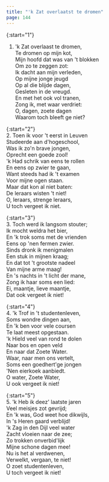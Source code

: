 ```yaml
---
title: "'k Zat overlaatst te dromen"
page: 144
---  
```


{:start="1"}  
1. 'k Zat overlaast te dromen,  
Te dromen op mijn kot,  
Mijn hoofd dat was van 't blokken  
Om zo te zeggen zot:  
Ik dacht aan mijn verleden,  
Op mijne jonge jeugd  
Op al die blijde dagen,  
Gesleten in de vreugd.  
En met het ook vol tranen,  
Zong ik, met waar verdriet:  
O, dagen, zoete dagen  
Waarom toch bleeft ge niet?  


{:start="2"}  
2. Toen ik voor 't eerst in Leuven  
Studeerde aan d'hogeschool,  
Was ik zo'n brave jongen,  
Oprecht een goede zool!  
'k Had schrik van eens te rollen  
En eens op zwier te gaan,  
Want steeds had ik 't examen  
Voor mijne ogen staan.  
Maar dat kon al niet baten:  
De leraars wisten 't niet!  
O, leraars, strenge leraars,  
U toch vergeet ik niet.  


{:start="3"}  
3. Toch werd ik langsom stouter;  
Ik mocht weldra het bier,  
En 'k trok soms met de vrienden  
Eens op 'nen fermen zwier.  
Sinds dronk ik menigmalen  
Een stuk in mijnen kraag;  
En dat tot 't grootste nadeel  
Van mijne arme maag!  
En 's nachts in 't licht der mane,  
Zong ik haar soms een lied:  
Ei, maantje, lieve maantje,  
Dat ook vergeet ik niet!  


{:start="4"}  
4. 'k Trof in 't studentenleven,  
Soms wondre dingen aan,  
En 'k ben voor vele coursen  
Te laat meest opgestaan.  
'k Hield veel van rond te dolen  
Naar bos en open veld  
En naar dat Zoete Water.  
Waar, naar men ons vertelt,  
Soms een goedhert'ge jongen  
'Nen eierkoek aanbiedt.  
O water, Zoete Water,  
U ook vergeet ik niet!  


{:start="5"}  
5. 'k Heb ik deez' laatste jaren  
Veel meisjes zot gevrijd;  
En 'k was, God weet hoe dikwijls,  
In 's Heren gaard verblijd!  
'k Zag in den Dijl veel water  
Zacht vloeien naar de zee;  
Zo trokken onverbid'lijk  
Mijne schone dagen mee!  
Nu is het al verdwenen,  
Verwelkt, vergaan, te niet!  
O zoet studentenleven,  
U toch vergeet ik niet!  